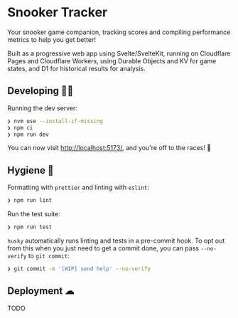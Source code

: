 # Snooker Tracker

Your snooker game companion, tracking scores and compiling performance metrics to help you get better!

Built as a progressive web app using Svelte/SvelteKit, running on Cloudflare Pages and Cloudflare Workers, using Durable Objects and KV for game states, and D1 for historical results for analysis.

## Developing 🧑‍💻

Running the dev server:

```bash
❯ nvm use --install-if-missing
❯ npm ci
❯ npm run dev
```

You can now visit [http://localhost:5173/](http://localhost:5173/), and you're off to the races! 🏇

## Hygiene 🚿

Formatting with `prettier` and linting with `eslint`:

```bash
❯ npm run lint
```

Run the test suite:

```bash
❯ npm run test
```

`husky` automatically runs linting and tests in a pre-commit hook. To opt out from this when you just need to get a commit done, you can pass `--no-verify` to `git commit`:

```bash
❯ git commit -m '[WIP] send help' --no-verify
```

## Deployment ☁

TODO
